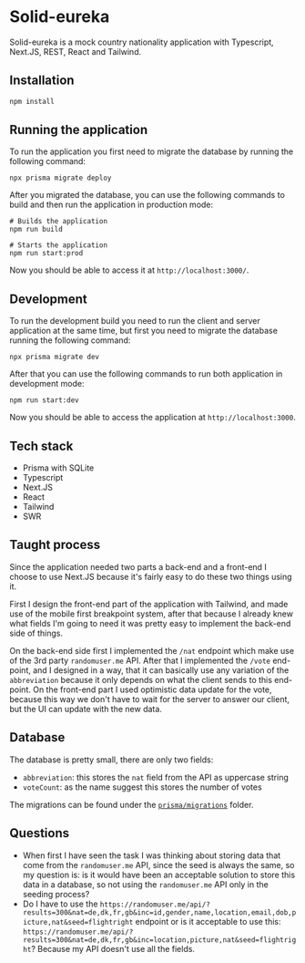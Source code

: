 # Solid-eureka

Solid-eureka is a mock country nationality application with Typescript, Next.JS, REST, React and Tailwind.

## Installation

```bash
npm install
```

## Running the application

To run the application you first need to migrate the database by running the following command:

```shell
npx prisma migrate deploy
```

After you migrated the database, you can use the following commands to build and then run the application in production
mode:

```shell
# Builds the application
npm run build

# Starts the application
npm run start:prod
```

Now you should be able to access it at `http://localhost:3000/`.

## Development

To run the development build you need to run the client and server application at the same time, but first you need to
migrate the database running the following command:

```shell
npx prisma migrate dev
```

After that you can use the following commands to run both application in development mode:

```shell
npm run start:dev
```

Now you should be able to access the application at `http://localhost:3000`.

## Tech stack

- Prisma with SQLite
- Typescript
- Next.JS
- React
- Tailwind
- SWR

## Taught process

Since the application needed two parts a back-end and a front-end I choose to use Next.JS because it's fairly easy to
do these two things using it.

First I design the front-end part of the application with Tailwind, and made use of the mobile first breakpoint system,
after that because I already knew what fields I'm going to need it was pretty easy to implement the back-end side of
things.

On the back-end side first I implemented the `/nat` endpoint which make use of the 3rd party `randomuser.me` API. After
that I implemented the `/vote` end-point, and I designed in a way, that it can basically use any variation of the
`abbreviation` because it only depends on what the client sends to this end-point. On the front-end part I used
optimistic data update for the vote, because this way we don't have to wait for the server to answer our client, but
the UI can update with the new data.

## Database

The database is pretty small, there are only two fields:

- `abbreviation`: this stores the `nat` field from the API as uppercase string
- `voteCount`: as the name suggest this stores the number of votes

The migrations can be found under the [`prisma/migrations`](/prisma/migrations) folder.

## Questions

- When first I have seen the task I was thinking about storing data that come from the `randomuser.me` API, since the seed
is always the same, so my question is: is it would have been an acceptable solution to store this data in a database, so
not using the `randomuser.me` API only in the seeding process?
- Do I have to use the 
`https://randomuser.me/api/?results=300&nat=de,dk,fr,gb&inc=id,gender,name,location,email,dob,picture,nat&seed=flightright`
endpoint or is it acceptable to use this:
`https://randomuser.me/api/?results=300&nat=de,dk,fr,gb&inc=location,picture,nat&seed=flightright`? Because my API
doesn't use all the fields.
